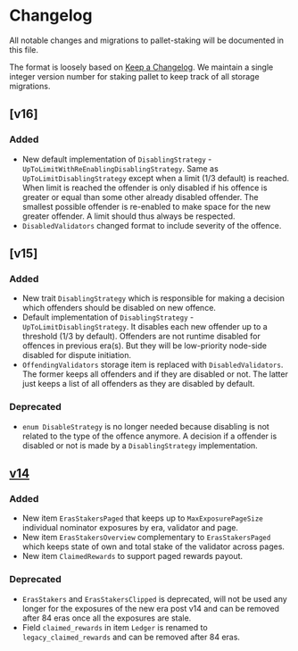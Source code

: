 # Changelog

All notable changes and migrations to pallet-staking will be documented in this file.

The format is loosely based
on [Keep a Changelog](https://keepachangelog.com/en/1.0.0/). We maintain a
single integer version number for staking pallet to keep track of all storage
migrations.

## [v16]


### Added

- New default implementation of `DisablingStrategy` - `UpToLimitWithReEnablingDisablingStrategy`. Same as `UpToLimitDisablingStrategy` except when a limit (1/3 default) is reached. When limit is reached the offender is only disabled if his offence is greater or equal than some other already disabled offender. The smallest possible offender is re-enabled to make space for the new greater offender. A limit should thus always be respected.
- `DisabledValidators` changed format to include severity of the offence.

## [v15]

### Added

- New trait `DisablingStrategy` which is responsible for making a decision which offenders should be
  disabled on new offence.
- Default implementation of `DisablingStrategy` - `UpToLimitDisablingStrategy`. It
  disables each new offender up to a threshold (1/3 by default). Offenders are not runtime disabled for
  offences in previous era(s). But they will be low-priority node-side disabled for dispute initiation.
- `OffendingValidators` storage item is replaced with `DisabledValidators`. The former keeps all
  offenders and if they are disabled or not. The latter just keeps a list of all offenders as they
  are disabled by default.

### Deprecated

- `enum DisableStrategy` is no longer needed because disabling is not related to the type of the
  offence anymore. A decision if a offender is disabled or not is made by a `DisablingStrategy`
  implementation.

## [v14]

### Added

- New item `ErasStakersPaged` that keeps up to `MaxExposurePageSize`
  individual nominator exposures by era, validator and page.
- New item `ErasStakersOverview` complementary to `ErasStakersPaged` which keeps
  state of own and total stake of the validator across pages.
- New item `ClaimedRewards` to support paged rewards payout.

### Deprecated

- `ErasStakers` and `ErasStakersClipped` is deprecated, will not be used any longer for the exposures of the new era
  post v14 and can be removed after 84 eras once all the exposures are stale.
- Field `claimed_rewards` in item `Ledger` is renamed
  to `legacy_claimed_rewards` and can be removed after 84 eras.

[v14]: https://github.com/paritytech/substrate/pull/13498
